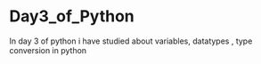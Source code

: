 # Day3_of_Python
In day 3 of python i have studied about variables, datatypes , type conversion in python
